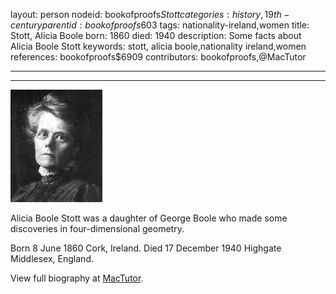layout: person
nodeid: bookofproofs$Stott
categories: history,19th-century
parentid: bookofproofs$603
tags: nationality-ireland,women
title: Stott, Alicia Boole
born: 1860
died: 1940
description: Some facts about Alicia Boole Stott
keywords: stott, alicia boole,nationality ireland,women
references: bookofproofs$6909
contributors: bookofproofs,@MacTutor

---


---

![Stott.jpg](https://github.com/bookofproofs/bookofproofs.github.io/blob/main/_sources/_assets/images/portraits/Stott.jpg?raw=true)

Alicia Boole Stott was a daughter of George Boole who made some discoveries in four-dimensional geometry.

Born 8 June 1860 Cork, Ireland. Died 17 December 1940 Highgate Middlesex, England.


View full biography at [MacTutor](https://mathshistory.st-andrews.ac.uk/Biographies/Stott/).